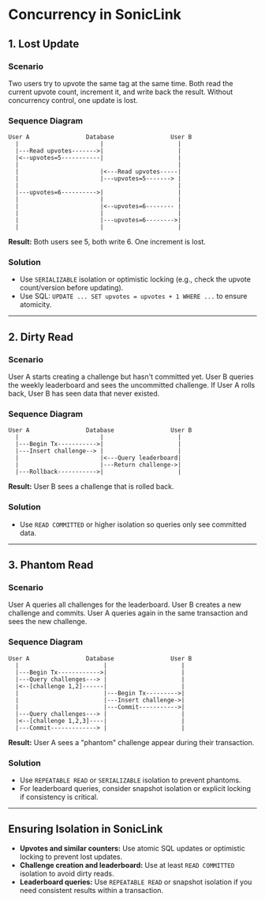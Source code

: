 # Concurrency in SonicLink

## 1. **Lost Update**

### Scenario

Two users try to upvote the same tag at the same time. Both read the current upvote count, increment it, and write back the result. Without concurrency control, one update is lost.

### Sequence Diagram

```
User A                Database                User B
  |                       |                     |
  |---Read upvotes------->|                     |
  |<--upvotes=5-----------|                     |
  |                                             |
  |                       |<---Read upvotes-----|
  |                       |---upvotes=5-------> |
  |                                             |
  |---upvotes=6---------->|                     |
  |                       |                     |
  |                       |<--upvotes=6-------- |
  |                       |                     |
  |                       |---upvotes=6-------->|
  |                       |                     |
```
**Result:** Both users see 5, both write 6. One increment is lost.

### Solution

- Use `SERIALIZABLE` isolation or optimistic locking (e.g., check the upvote count/version before updating).
- Use SQL: `UPDATE ... SET upvotes = upvotes + 1 WHERE ...` to ensure atomicity.

---

## 2. **Dirty Read** 

### Scenario

User A starts creating a challenge but hasn't committed yet. User B queries the weekly leaderboard and sees the uncommitted challenge. If User A rolls back, User B has seen data that never existed.

### Sequence Diagram

```
User A                Database                User B
  |                       |                     |
  |---Begin Tx----------->|                     |
  |---Insert challenge--> |                     |
  |                       |<---Query leaderboard|
  |                       |---Return challenge->|
  |---Rollback----------->|                     |
```
**Result:** User B sees a challenge that is rolled back.

### Solution

- Use `READ COMMITTED` or higher isolation so queries only see committed data.

---

## 3. **Phantom Read**

### Scenario

User A queries all challenges for the leaderboard. User B creates a new challenge and commits. User A queries again in the same transaction and sees the new challenge.

### Sequence Diagram

```
User A                Database                User B
  |                        |                     |
  |---Begin Tx------------>|                     |
  |---Query challenges---> |                     |
  |<--[challenge 1,2]------|                     |
  |                        |---Begin Tx--------->|
  |                        |---Insert challenge->|
  |                        |---Commit----------->|
  |---Query challenges---> |                     |
  |<--[challenge 1,2,3]----|                     |
  |---Commit-------------> |                     |
```
**Result:** User A sees a "phantom" challenge appear during their transaction.

### Solution

- Use `REPEATABLE READ` or `SERIALIZABLE` isolation to prevent phantoms.
- For leaderboard queries, consider snapshot isolation or explicit locking if consistency is critical.

---

## Ensuring Isolation in SonicLink

- **Upvotes and similar counters:** Use atomic SQL updates or optimistic locking to prevent lost updates.
- **Challenge creation and leaderboard:** Use at least `READ COMMITTED` isolation to avoid dirty reads.
- **Leaderboard queries:** Use `REPEATABLE READ` or snapshot isolation if you need consistent results within a transaction.

